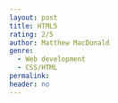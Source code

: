 ```yaml
---
layout: post
title: HTML5
rating: 2/5
author: Matthew MacDonald
genre:
  - Web development
  - CSS/HTML
permalink:
header: no
---
```

